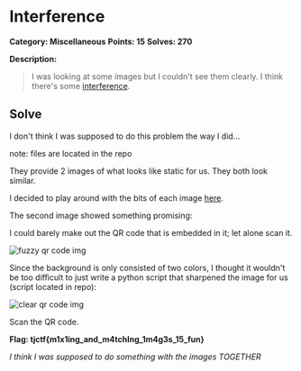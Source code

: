 # Interference

**Category: Miscellaneous** **Points: 15** **Solves: 270**

**Description:**

> I was looking at some images but I couldn't see them clearly. I think there's some [interference](https://static.tjctf.org/01a68dd1c1db3bb4eb69853b32cb4dbbc22c6c05abf994733e99b928c20c5295_interference.zip).

## Solve

I don't think I was supposed to do this problem the way I did...

note: files are located in the repo

They provide 2 images of what looks like static for us. They both look similar.

I decided to play around with the bits of each image [here](https://incoherency.co.uk/image-steganography/).

The second image showed something promising:

I could barely make out the QR code that is embedded in it; let alone scan it.

![fuzzy qr code img](https://github.com/dumblole/CTF-Writeups/blob/master/TJCTF-2018/images/download.png)

Since the background is only consisted of two colors, I thought it wouldn't be too difficult to just write a python script that sharpened the image for us (script located in repo):

![clear qr code img](https://github.com/dumblole/CTF-Writeups/blob/master/TJCTF-2018/images/edit.png)

Scan the QR code.

**Flag: tjctf{m1x1ing_and_m4tchIng_1m4g3s_15_fun}**

_I think I was supposed to do something with the images TOGETHER_
